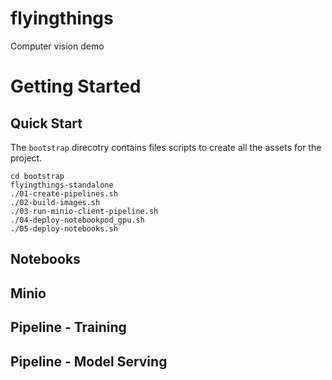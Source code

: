# flyingthings
Computer vision demo

# Getting Started

## Quick Start
The `bootstrap` direcotry contains files scripts to create all the assets for the project. 
```
cd bootstrap
flyingthings-standalone
./01-create-pipelines.sh 
./02-build-images.sh 
./03-run-minio-client-pipeline.sh
./04-deploy-notebookpod_gpu.sh
./05-deploy-notebooks.sh 
```
## Notebooks

## Minio

## Pipeline - Training

## Pipeline - Model Serving
